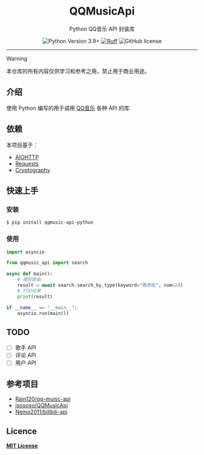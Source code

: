 <div align="center">
    <h1> QQMusicApi </h1>
    <p> Python QQ音乐 API 封装库 </p>

![Python Version 3.9+](https://img.shields.io/badge/Python-3.9%2B-blue)
[![Ruff](https://img.shields.io/endpoint?url=https://raw.githubusercontent.com/astral-sh/ruff/main/assets/badge/v2.json)](https://github.com/astral-sh/ruff)
![GitHub license](https://img.shields.io/github/license/luren-dc/PyQQMusicApi)

</div>

---

> [!WARNING]
> 本仓库的所有内容仅供学习和参考之用，禁止用于商业用途。

## 介绍

使用 Python 编写的用于调用 [QQ音乐](https://y.qq.com/) 各种 API 的库.

## 依赖

本项目基于：

- [AIOHTTP](https://docs.aiohttp.org/)
- [Requests](https://requests.readthedocs.io/)
- [Cryptography](https://cryptography.io/)

## 快速上手

### 安装

```shell
$ pip install qqmusic-api-python
```

### 使用

```python
import asyncio

from qqmusic_api import search

async def main():
    # 搜索歌曲
    result = await search.search_by_type(keyword="周杰伦", num=20)
    # 打印结果
    print(result)

if __name__ == "__main__":
    asyncio.run(main())
```

## TODO

- [ ] 歌手 API
- [ ] 评论 API
- [ ] 用户 API

## 参考项目

- [Rain120/qq-muisc-api](https://github.com/Rain120/qq-muisc-api)
- [jsososo/QQMusicApi](https://github.com/jsososo/QQMusicApi)
- [Nemo2011/bilibili-api](https://github.com/Nemo2011/bilibili-api/)

## Licence

**[MIT License](https://github.com/luren-dc/QQMusicApi/blob/master/LICENSE)**
